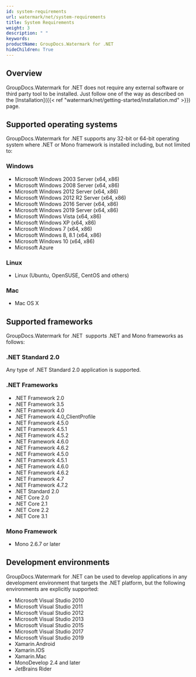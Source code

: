 ```yaml
---
id: system-requirements
url: watermark/net/system-requirements
title: System Requirements
weight: 3
description: " "
keywords: 
productName: GroupDocs.Watermark for .NET
hideChildren: True
---
```

## Overview

GroupDocs.Watermark for .NET does not require any external software or third party tool to be installed. Just follow one of the way as described on the [Installation]({{< ref "watermark/net/getting-started/installation.md" >}}) page.

## Supported operating systems

GroupDocs.Watermark for .NET supports any 32-bit or 64-bit operating system where .NET or Mono framework is installed including, but not limited to:

### Windows

* Microsoft Windows 2003 Server (x64, x86)
* Microsoft Windows 2008 Server (x64, x86)
* Microsoft Windows 2012 Server (x64, x86)
* Microsoft Windows 2012 R2 Server (x64, x86)
* Microsoft Windows 2016 Server (x64, x86)
* Microsoft Windows 2019 Server (x64, x86)
* Microsoft Windows Vista (x64, x86)
* Microsoft Windows XP (x64, x86)
* Microsoft Windows 7 (x64, x86)
* Microsoft Windows 8, 8.1 (x64, x86)
* Microsoft Windows 10 (x64, x86)
* Microsoft Azure  

### Linux

* Linux (Ubuntu, OpenSUSE, CentOS and others)

### Mac

* Mac OS X

## Supported frameworks

GroupDocs.Watermark for .NET  supports .NET and Mono frameworks as follows:

### .NET Standard 2.0

Any type of .NET Standard 2.0 application is supported.

### .NET Frameworks

* .NET Framework 2.0
* .NET Framework 3.5
* .NET Framework 4.0
* .NET Framework 4.0\_ClientProfile
* .NET Framework 4.5.0
* .NET Framework 4.5.1
* .NET Framework 4.5.2
* .NET Framework 4.6.0
* .NET Framework 4.6.2
* .NET Framework 4.5.0
* .NET Framework 4.5.1
* .NET Framework 4.6.0
* .NET Framework 4.6.2
* .NET Framework 4.7
* .NET Framework 4.7.2
* .NET Standard 2.0
* .NET Core 2.0
* .NET Core 2.1
* .NET Core 2.2
* .NET Core 3.1

### Mono Framework

* Mono 2.6.7 or later

## Development environments

GroupDocs.Watermark for .NET can be used to develop applications in any development environment that targets the .NET platform, but the following environments are explicitly supported:

* Microsoft Visual Studio 2010
* Microsoft Visual Studio 2011
* Microsoft Visual Studio 2012
* Microsoft Visual Studio 2013
* Microsoft Visual Studio 2015
* Microsoft Visual Studio 2017
* Microsoft Visual Studio 2019
* Xamarin.Android
* Xamarin.IOS
* Xamarin.Mac
* MonoDevelop 2.4 and later
* JetBrains Rider
